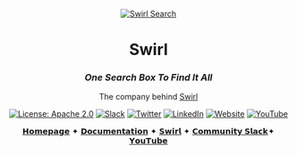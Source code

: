 <div align="center">

[![Swirl Search](https://raw.githubusercontent.com/wiki/swirlai/swirl-search/images/swirl-logo-only-blue.png)](https://github.com/swirlai/swirl-search)

# Swirl 

### _One Search Box To Find It All_

The company behind [Swirl](https://github.com/swirlai/swirl-search)

[![License: Apache 2.0](https://img.shields.io/badge/License-Apache_2.0-blue.svg?color=91C8E4&logoColor=blue&style=flat-square)](https://opensource.org/license/apache-2-0/)
[![Slack](https://custom-icon-badges.demolab.com/badge/Join%20Our%20Slack-blue?style=flat-square&logo=slack&color=AED2FF&logoColor=27005D)](https://join.slack.com/t/swirlmetasearch/shared_invite/zt-1qk7q02eo-kpqFAbiZJGOdqgYVvR1sfw)
[![Twitter](https://custom-icon-badges.demolab.com/badge/@SWIRL__SEARCH-blue?style=flat-square&logo=twitter&color=749BC2&logoColor=27005D)](https://twitter.com/SWIRL_SEARCH)
[![LinkedIn](https://custom-icon-badges.demolab.com/badge/Swirl%20Inc-blue?style=flat-square&logo=linkedin&color=213555&logoColor=white)](https://www.linkedin.com/company/swirl-metasearch/)
[![Website](https://custom-icon-badges.demolab.com/badge/www.swirl.today-blue?style=flat-square&logo=globe&color=191D88&logoColor=white)](https://www.swirl.today/)
[![YouTube](https://custom-icon-badges.demolab.com/badge/Swirl_on_YouTube-blue?style=flat-square&logo=youtube&color=white&logoColor=191D88)](https://www.youtube.com/@swirlmetasearch)



[𝗛𝗼𝗺𝗲𝗽𝗮𝗴𝗲](https://swirl.today/) ✦ [𝗗𝗼𝗰𝘂𝗺𝗲𝗻𝘁𝗮𝘁𝗶𝗼𝗻](https://github.com/swirlai/swirl-search/wiki) ✦ 
[𝗦𝘄𝗶𝗿𝗹](https://github.com/swirlai/swirl-search) ✦ [𝗖𝗼𝗺𝗺𝘂𝗻𝗶𝘁𝘆 𝗦𝗹𝗮𝗰𝗸](https://join.slack.com/t/swirlmetasearch/shared_invite/zt-22ozfml3o-oqe7sWvB5jw6xEwv1duW4g)✦ [𝗬𝗼𝘂𝗧𝘂𝗯𝗲](https://www.youtube.com/@swirlmetasearch)

</div>

